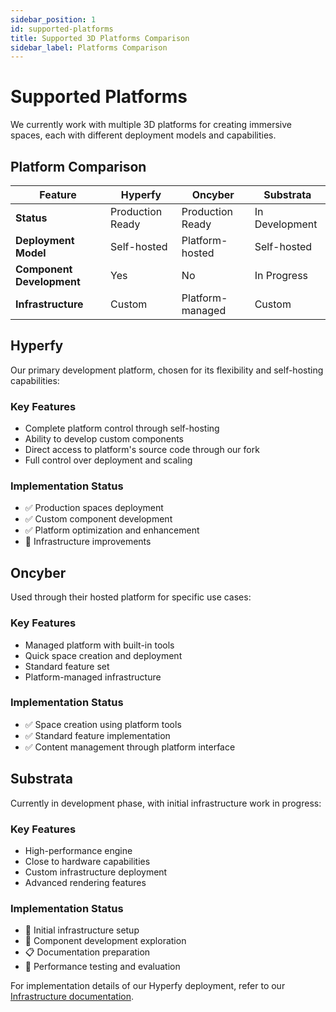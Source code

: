 ```yaml
---
sidebar_position: 1
id: supported-platforms
title: Supported 3D Platforms Comparison
sidebar_label: Platforms Comparison
---
```


# Supported Platforms

We currently work with multiple 3D platforms for creating immersive spaces, each with different deployment models and capabilities.

## Platform Comparison

| Feature                    | Hyperfy          | Oncyber          | Substrata        |
|---------------------------|------------------|------------------|------------------|
| **Status**                | Production Ready | Production Ready | In Development   |
| **Deployment Model**      | Self-hosted      | Platform-hosted  | Self-hosted      |
| **Component Development** | Yes              | No              | In Progress      |
| **Infrastructure**        | Custom           | Platform-managed | Custom           |

## Hyperfy

Our primary development platform, chosen for its flexibility and self-hosting capabilities:

### Key Features
- Complete platform control through self-hosting
- Ability to develop custom components
- Direct access to platform's source code through our fork
- Full control over deployment and scaling

### Implementation Status
- ✅ Production spaces deployment
- ✅ Custom component development
- ✅ Platform optimization and enhancement
- 🔄 Infrastructure improvements

## Oncyber

Used through their hosted platform for specific use cases:

### Key Features
- Managed platform with built-in tools
- Quick space creation and deployment
- Standard feature set
- Platform-managed infrastructure

### Implementation Status
- ✅ Space creation using platform tools
- ✅ Standard feature implementation
- ✅ Content management through platform interface

## Substrata

Currently in development phase, with initial infrastructure work in progress:

### Key Features
- High-performance engine
- Close to hardware capabilities
- Custom infrastructure deployment
- Advanced rendering features

### Implementation Status
- 🔄 Initial infrastructure setup
- 🔄 Component development exploration
- 📋 Documentation preparation
- 🔄 Performance testing and evaluation

For implementation details of our Hyperfy deployment, refer to our [Infrastructure documentation](/docs/organization/technology/infrastructure).

[hyperfy]: /docs/organization/technology/platforms/hyperfy/hyperfy-integration
